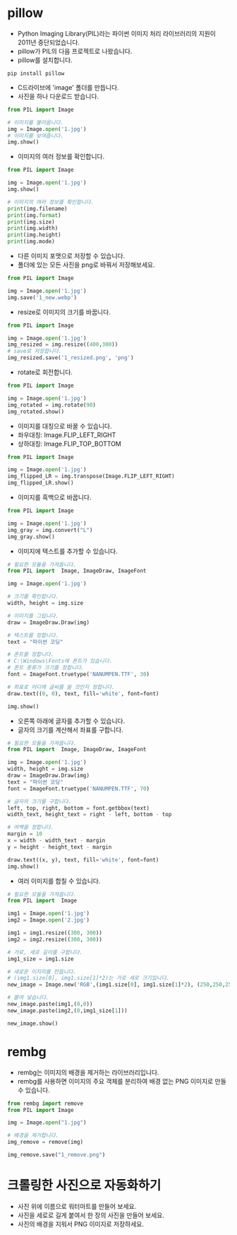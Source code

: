 # pillow
* Python Imaging Library(PIL)라는 파이썬 이미지 처리 라이브러리의 지원이 2011년 중단되었습니다.
* pillow가 PIL의 다음 프로젝트로 나왔습니다.
* pillow를 설치합니다.
```
pip install pillow
```
* C드라이브에 'image' 폴더를 만듭니다.
* 사진을 하나 다운로드 받습니다.
```python
from PIL import Image

# 이미지를 불러옵니다.
img = Image.open('1.jpg')
# 이미지를 보여줍니다.
img.show()
```

* 이미지의 여러 정보를 확인합니다.
```python
from PIL import Image

img = Image.open('1.jpg')
img.show()

# 이미지의 여러 정보를 확인합니다.
print(img.filename)
print(img.format)
print(img.size)
print(img.width)
print(img.height)
print(img.mode)
```

* 다른 이미지 포맷으로 저장할 수 있습니다.
* 폴더에 있는 모든 사진을 png로 바꿔서 저장해보세요.
```python
from PIL import Image

img = Image.open('1.jpg')
img.save('1_new.webp')
```

* resize로 이미지의 크기를 바꿉니다.
```python
from PIL import Image

img = Image.open('1.jpg')
img_resized = img.resize((400,300))
# save로 저장합니다.
img_resized.save('1_resized.png', 'png')
```

* rotate로 회전합니다.
```python
from PIL import Image

img = Image.open('1.jpg')
img_rotated = img.rotate(90)
img_rotated.show()
```

* 이미지를 대칭으로 바꿀 수 있습니다.
* 좌우대칭: Image.FLIP_LEFT_RIGHT
* 상하대칭: Image.FLIP_TOP_BOTTOM
```python
from PIL import Image

img = Image.open('1.jpg')
img_flipped_LR = img.transpose(Image.FLIP_LEFT_RIGHT)
img_flipped_LR.show()
```

* 이미지를 흑백으로 바꿉니다.
```python
from PIL import Image

img = Image.open('1.jpg')
img_gray = img.convert("L")
img_gray.show()
```

* 이미지에 텍스트를 추가할 수 있습니다.
```python
# 필요한 모듈을 가져옵니다.
from PIL import  Image, ImageDraw, ImageFont

img = Image.open('1.jpg')

# 크기를 확인합니다.
width, height = img.size

# 이미지를 그립니다.
draw = ImageDraw.Draw(img)

# 텍스트를 정합니다.
text = "파이썬 코딩"

# 폰트를 정합니다.
# C:\Windows\Fonts에 폰트가 있습니다.
# 폰트 종류가 크기를 정합니다.
font = ImageFont.truetype('NANUMPEN.TTF', 30)

# 좌표로 어디에 글씨를 쓸 것인지 정합니다.
draw.text((0, 0), text, fill='white', font=font)

img.show()
```

* 오른쪽 아래에 글자를 추가할 수 있습니다.
* 글자의 크기를 계산해서 좌표를 구합니다.
```python
# 필요한 모듈을 가져옵니다.
from PIL import  Image, ImageDraw, ImageFont

img = Image.open('1.jpg')
width, height = img.size
draw = ImageDraw.Draw(img)
text = "파이썬 코딩"
font = ImageFont.truetype('NANUMPEN.TTF', 70)

# 글자의 크기를 구합니다.
left, top, right, bottom = font.getbbox(text)
width_text, height_text = right - left, bottom - top

# 여백을 정합니다.
margin = 10 
x = width - width_text - margin
y = height - height_text - margin

draw.text((x, y), text, fill='white', font=font)
img.show()
```

* 여러 이미지를 합칠 수 있습니다.
```python
# 필요한 모듈을 가져옵니다.
from PIL import  Image

img1 = Image.open('1.jpg')
img2 = Image.open('2.jpg')

img1 = img1.resize((300, 300))
img2 = img2.resize((300, 300))

# 가로, 세로 길이를 구합니다.
img1_size = img1.size

# 새로운 이지미를 만듭니다. 
# (img1.size[0], img1.size[1]*2)는 가로 세로 크기입니다.
new_image = Image.new('RGB',(img1.size[0], img1.size[1]*2), (250,250,250))

# 붙여 넣습니다.
new_image.paste(img1,(0,0))
new_image.paste(img2,(0,img1_size[1]))

new_image.show()
```

# rembg
* rembg는 이미지의 배경을 제거하는 라이브러리입니다.
* rembg를 사용하면 이미지의 주요 객체를 분리하여 배경 없는 PNG 이미지로 만들 수 있습니다.
```python
from rembg import remove 
from PIL import Image 

img = Image.open("1.jpg") 

# 배경을 제거합니다.
img_remove = remove(img) 

img_remove.save("1_remove.png")
```

# 크롤링한 사진으로 자동화하기
* 사진 위에 이름으로 워터마트를 만들어 보세요.
* 사진을 세로로 길게 붙여서 한 장의 사진을 만들어 보세요.
* 사진의 배경을 지워서 PNG 이미지로 저장하세요.
